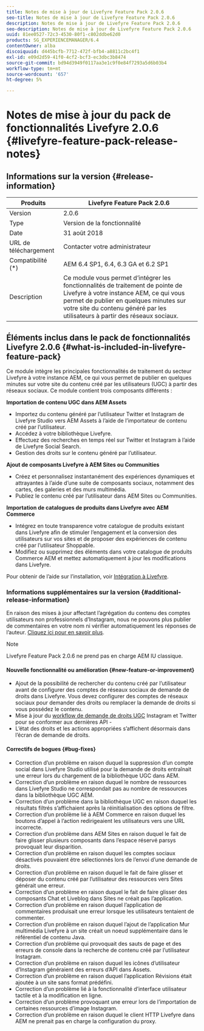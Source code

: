 ```yaml
---
title: Notes de mise à jour de Livefyre Feature Pack 2.0.6
seo-title: Notes de mise à jour de Livefyre Feature Pack 2.0.6
description: Notes de mise à jour de Livefyre Feature Pack 2.0.6
seo-description: Notes de mise à jour de Livefyre Feature Pack 2.0.6
uuid: 81ee0527-72c3-4530-80f1-c802ddbe62d0
products: SG_EXPERIENCEMANAGER/6.4
contentOwner: alba
discoiquuid: d445bcfb-7712-472f-bfb4-a8811c2bc4f1
exl-id: e09d2d59-41f0-4cf2-bcf3-ec3dbc3b8474
source-git-commit: bd94d3949f0117aa3e1c9f0e84f7293a5d6b03b4
workflow-type: tm+mt
source-wordcount: '657'
ht-degree: 5%

---
```


# Notes de mise à jour du pack de fonctionnalités Livefyre 2.0.6 {#livefyre-feature-pack-release-notes}

## Informations sur la version {#release-information}

| Produits | Livefyre Feature Pack 2.0.6 |
|--- |--- |
| Version | 2.0.6 |
| Type | Version de la fonctionnalité |
| Date | 31 août 2018 |
| URL de téléchargement | Contacter votre administrateur |
| Compatibilité (*) | AEM 6.4 SP1, 6.4, 6.3 GA et 6.2 SP1 |
| Description | Ce module vous permet d’intégrer les fonctionnalités de traitement de pointe de Livefyre à votre instance AEM, ce qui vous permet de publier en quelques minutes sur votre site du contenu généré par les utilisateurs à partir des réseaux sociaux. |

## Éléments inclus dans le pack de fonctionnalités Livefyre 2.0.6 {#what-is-included-in-livefyre-feature-pack}

Ce module intègre les principales fonctionnalités de traitement du secteur Livefyre à votre instance AEM, ce qui vous permet de publier en quelques minutes sur votre site du contenu créé par les utilisateurs (UGC) à partir des réseaux sociaux. Ce module contient trois composants différents :

**Importation de contenu UGC dans AEM Assets**

* Importez du contenu généré par l’utilisateur Twitter et Instagram de Livefyre Studio vers AEM Assets à l’aide de l’importateur de contenu créé par l’utilisateur.
* Accédez à votre bibliothèque Livefyre.
* Effectuez des recherches en temps réel sur Twitter et Instagram à l’aide de Livefyre Social Search.
* Gestion des droits sur le contenu généré par l’utilisateur.

**Ajout de composants Livefyre à AEM Sites ou Communities**

* Créez et personnalisez instantanément des expériences dynamiques et attrayantes à l’aide d’une suite de composants sociaux, notamment des cartes, des galeries et des murs multimédia.
* Publiez le contenu créé par l’utilisateur dans AEM Sites ou Communities.

**Importation de catalogues de produits dans Livefyre avec AEM Commerce**

* Intégrez en toute transparence votre catalogue de produits existant dans Livefyre afin de stimuler l’engagement et la conversion des utilisateurs sur vos sites et de proposer des expériences de contenu créé par l’utilisateur Shoppable.
* Modifiez ou supprimez des éléments dans votre catalogue de produits Commerce AEM et mettez automatiquement à jour les modifications dans Livefyre.

Pour obtenir de l’aide sur l’installation, voir [Intégration à Livefyre](https://docs.adobe.com/content/help/en/experience-manager-64/administering/integration/livefyre.html).

### Informations supplémentaires sur la version {#additional-release-information}

En raison des mises à jour affectant l’agrégation du contenu des comptes utilisateurs non professionnels d’Instagram, nous ne pouvons plus publier de commentaires en votre nom ni vérifier automatiquement les réponses de l’auteur. [Cliquez ici pour en savoir plus](https://developers.facebook.com/blog/post/2018/04/04/facebook-api-platform-product-changes/).

>[!NOTE]
>
>Livefyre Feature Pack 2.0.6 ne prend pas en charge AEM IU classique.

#### Nouvelle fonctionnalité ou amélioration {#new-feature-or-improvement}

* Ajout de la possibilité de rechercher du contenu créé par l’utilisateur avant de configurer des comptes de réseaux sociaux de demande de droits dans Livefyre. Vous devez configurer des comptes de réseaux sociaux pour demander des droits ou remplacer la demande de droits si vous possédez le contenu.
* Mise à jour du [workflow de demande de droits UGC](https://docs.adobe.com/content/help/en/experience-manager-64/administering/integration/livefyre.html) Instagram et Twitter pour se conformer aux dernières API -
* L’état des droits et les actions appropriées s’affichent désormais dans l’écran de demande de droits.

#### Correctifs de bogues {#bug-fixes}

* Correction d’un problème en raison duquel la suppression d’un compte social dans Livefyre Studio utilisé pour la demande de droits entraînait une erreur lors du chargement de la bibliothèque UGC dans AEM.
* Correction d’un problème en raison duquel le nombre de ressources dans Livefyre Studio ne correspondait pas au nombre de ressources dans la bibliothèque UGC AEM.
* Correction d’un problème dans la bibliothèque UGC en raison duquel les résultats filtrés s’affichaient après la réinitialisation des options de filtre.
* Correction d’un problème lié à AEM Commerce en raison duquel les boutons d’appel à l’action redirigeaient les utilisateurs vers une URL incorrecte.
* Correction d’un problème dans AEM Sites en raison duquel le fait de faire glisser plusieurs composants dans l’espace réservé parsys provoquait leur disparition.
* Correction d’un problème en raison duquel les comptes sociaux désactivés pouvaient être sélectionnés lors de l’envoi d’une demande de droits.
* Correction d’un problème en raison duquel le fait de faire glisser et déposer du contenu créé par l’utilisateur des ressources vers Sites générait une erreur.
* Correction d’un problème en raison duquel le fait de faire glisser des composants Chat et Liveblog dans Sites ne créait pas l’application.
* Correction d’un problème en raison duquel l’application de commentaires produisait une erreur lorsque les utilisateurs tentaient de commenter.
* Correction d’un problème en raison duquel l’ajout de l’application Mur multimédia Livefyre à un site créait un noeud supplémentaire dans le référentiel de contenu Java.
* Correction d’un problème qui provoquait des sauts de page et des erreurs de console dans la recherche de contenu créé par l’utilisateur Instagram.
* Correction d’un problème en raison duquel les icônes d’utilisateur d’Instagram généraient des erreurs d’API dans Assets.
* Correction d’un problème en raison duquel l’application Révisions était ajoutée à un site sans format prédéfini.
* Correction d’un problème lié à la fonctionnalité d’interface utilisateur tactile et à la modification en ligne.
* Correction d’un problème provoquant une erreur lors de l’importation de certaines ressources d’image Instagram.
* Correction d’un problème en raison duquel le client HTTP Livefyre dans AEM ne prenait pas en charge la configuration du proxy.
